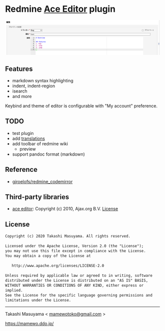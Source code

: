 # Redmine [Ace Editor](https://ace.c9.io/) plugin

[![demo](doc/ace_editor_demo.png)](https://redmine3-backlogs.duckdns.org/redmine4/projects/public_project/issues/new)

## Features

- markdown syntax highlighting
- indent, indent-region
- isearch
- and more

Keybind and theme of editor is configurable with "My account" preference.

## TODO

- test plugin
- add [translations](tree/master/config/locales)
- add toolbar of redmine wiki
  - preview
- support pandoc format (markdown)

## Reference
* [gjroelofs/redmine_codemirror](https://github.com/gjroelofs/redmine_codemirror)

## Third-party libraries

* [ace editor](https://ace.c9.io/): Copyright (c) 2010, Ajax.org B.V.  [License](assets/javascripts/ace/LICENSE)

## License

```
Copyright (c) 2020 Takashi Masuyama. All rights reserved.

Licensed under the Apache License, Version 2.0 (the "License");
you may not use this file except in compliance with the License.
You may obtain a copy of the License at

   http://www.apache.org/licenses/LICENSE-2.0

Unless required by applicable law or agreed to in writing, software
distributed under the License is distributed on an "AS IS" BASIS,
WITHOUT WARRANTIES OR CONDITIONS OF ANY KIND, either express or implied.
See the License for the specific language governing permissions and
limitations under the License.
```

----
Takashi Masuyama < mamewotoko@gmail.com >

https://mamewo.ddo.jp/
